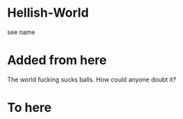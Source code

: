 # Hellish-World
see name

# Added from here

The world fucking sucks balls. How could anyone doubt it?

# To here
